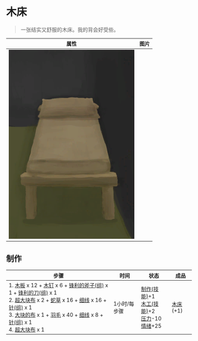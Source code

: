 # 木床  
> 一张结实又舒服的木床。我的背会好受些。  
  
  属性  |   图片   
 ----  |  ----:   
   |  ![](Sprite/Bed.png)   
  
## 制作  
步骤  |  时间  |  状态  |  成品  
----  |  ----  |  ----  |  ----  
1. [木板](Plank.md) x 12 + [木钉](Treenail.md) x 6 + [锋利的斧子(组)](GpTag_AxeAdv.md) x 1 + [锋利的刀(组)](GpTag_CutterAdv.md) x 1<br>2. [超大块布](ClothVeryLarge.md) x 2 + [蛇草](SnakeGrass.md) x 16 + [细线](CordFiber.md) x 16 + [针(组)](GpTag_Needle.md) x 1<br>3. [大块的布](ClothLarge.md) x 1 + [羽毛](Feathers.md) x 40 + [细线](CordFiber.md) x 8 + [针(组)](GpTag_Needle.md) x 1<br>4. [超大块布](ClothVeryLarge.md) x 1  |  1小时/每步骤  |  [制作(技能)](Skill_Crafting.md)+1<br>[木工(技能)](Skill_Woodworking.md)+2<br>[压力](Stress.md)-10<br>[情绪](Morale.md)+25  |  [木床](BedWooden.md)(+1)  
